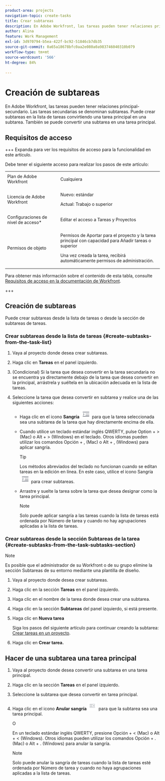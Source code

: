 ```yaml
---
product-area: projects
navigation-topic: create-tasks
title: Crear subtareas
description: En Adobe Workfront, las tareas pueden tener relaciones principal-secundario. Las tareas secundarias se denominan subtareas. Puede crear subtareas en la lista de tareas convirtiendo una tarea principal en una subtarea. También se puede convertir una subtarea en una tarea principal.
author: Alina
feature: Work Management
exl-id: 3d970794-b5ea-422f-bc92-51846cb7db35
source-git-commit: 0a65a18678bfc0aa2e080a0a983746040310b079
workflow-type: tm+mt
source-wordcount: '566'
ht-degree: 84%

---
```


# Creación de subtareas

<!-- Audited: 01/2025 -->

En Adobe Workfront, las tareas pueden tener relaciones principal-secundario. Las tareas secundarias se denominan subtareas. Puede crear subtareas en la lista de tareas convirtiendo una tarea principal en una subtarea. También se puede convertir una subtarea en una tarea principal.

## Requisitos de acceso

+++ Expanda para ver los requisitos de acceso para la funcionalidad en este artículo.

Debe tener el siguiente acceso para realizar los pasos de este artículo:

<table style="table-layout:auto"> 
 <col> 
 <col> 
 <tbody> 
  <tr> 
   <td role="rowheader">Plan de Adobe Workfront</td> 
   <td> <p>Cualquiera</p> </td> 
  </tr> 
  <tr> 
   <td role="rowheader">Licencia de Adobe Workfront</td> 
   <td> 
   <p>Nuevo: estándar</p>
   <p>Actual: Trabajo o superior</p> </td> 
  </tr> 
  <tr> 
   <td role="rowheader">Configuraciones de nivel de acceso*</td> 
   <td> <p>Editar el acceso a Tareas y Proyectos</p>  </td> 
  </tr> 
  <tr> 
   <td role="rowheader">Permisos de objeto</td> 
   <td> <p>Permisos de Aportar para el proyecto y la tarea principal con capacidad para Añadir tareas o superior</p> <p>Una vez creada la tarea, recibirá automáticamente permisos de administración.</p>  </td> 
  </tr> 
 </tbody> 
</table>

Para obtener más información sobre el contenido de esta tabla, consulte [Requisitos de acceso en la documentación de Workfront](/help/quicksilver/administration-and-setup/add-users/access-levels-and-object-permissions/access-level-requirements-in-documentation.md).

+++

## Creación de subtareas

Puede crear subtareas desde la lista de tareas o desde la sección de subtareas de tareas.

### Crear subtareas desde la lista de tareas {#create-subtasks-from-the-task-list}

1. Vaya al proyecto donde desea crear subtareas.
1. Haga clic en **Tareas** en el panel izquierdo.
1. (Condicional) Si la tarea que desea convertir en la tarea secundaria no se encuentra ya directamente debajo de la tarea que desea convertir en la principal, arrástrela y suéltela en la ubicación adecuada en la lista de tareas.
1. Seleccione la tarea que desea convertir en subtarea y realice una de las siguientes acciones:

   * Haga clic en el icono **Sangría** ![](assets/indent-icon-nwe-33x29.png) para que la tarea seleccionada sea una subtarea de la tarea que hay directamente encima de ella.
   * Cuando utilice un teclado estándar inglés QWERTY, pulse Option + > (Mac) o Alt + > (Windows) en el teclado. Otros idiomas pueden utilizar los comandos Opción + , (Mac) o Alt + , (Windows) para aplicar sangría.

     >[!TIP]
     >
     >Los métodos abreviados del teclado no funcionan cuando se editan tareas en la edición en línea. En este caso, utilice el icono Sangría ![](assets/indent-icon-nwe-33x29.png) para crear subtareas.

   * Arrastre y suelte la tarea sobre la tarea que desea designar como la tarea principal.

     >[!NOTE]
     >
     >Solo puede aplicar sangría a las tareas cuando la lista de tareas está ordenada por Número de tarea y cuando no hay agrupaciones aplicadas a la lista de tareas.

### Crear subtareas desde la sección Subtareas de la tarea {#create-subtasks-from-the-task-subtasks-section}

>[!NOTE]
>
>Es posible que el administrador de su Workfront o de su grupo elimine la sección Subtareas de su entorno mediante una plantilla de diseño.

1. Vaya al proyecto donde desea crear subtareas.
1. Haga clic en la sección **Tareas** en el panel izquierdo.
1. Haga clic en el nombre de la tarea donde desea crear una subtarea.
1. Haga clic en la sección **Subtareas** del panel izquierdo, si está presente.
1. Haga clic en **Nueva tarea**

   Siga los pasos del siguiente artículo para continuar creando la subtarea: [Crear tareas en un proyecto](../../../manage-work/tasks/create-tasks/create-tasks-in-project.md).

1. Haga clic en **Crear tarea.**

## Hacer de una subtarea una tarea principal

1. Vaya al proyecto donde desea convertir una subtarea en una tarea principal.
1. Haga clic en la sección **Tareas** en el panel izquierdo.
1. Seleccione la subtarea que desea convertir en tarea principal.
1. Haga clic en el icono **Anular sangría** ![](assets/outdent-icon-nwe-31x29.png) para que la subtarea sea una tarea principal.

   O

   En un teclado estándar inglés QWERTY, presione Opción + &lt; (Mac) o Alt + &lt; (Windows). Otros idiomas pueden utilizar los comandos Opción + . (Mac) o Alt + . (Windows) para anular la sangría.

   >[!NOTE]
   >
   >Solo puede anular la sangría de tareas cuando la lista de tareas esté ordenada por Número de tarea y cuando no haya agrupaciones aplicadas a la lista de tareas.
